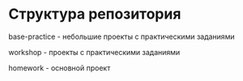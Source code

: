 # Структура репозитория

base-practice - небольшие проекты с практическими заданиями

workshop - проекты с практическими заданиями

homework - основной проект
